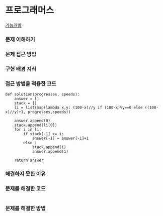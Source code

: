 # 프로그래머스
[기능개발](https://programmers.co.kr/learn/courses/30/lessons/42586)

### 문제 이해하기


### 문제 접근 방법


### 구현 배경 지식


### 접근 방법을 적용한 코드
```
def solution(progresses, speeds):
    answer = []
    stack = []
    li = list(map(lambda x,y: (100-x)//y if (100-x)%y==0 else ((100-x)//y)+1, progresses,speeds))
    
    answer.append(0)
    stack.append(li[0])
    for i in li:
        if stack[-1] >= i:
            answer[-1] = answer[-1]+1
        else :
            stack.append(i)
            answer.append(1)

    return answer

```
### 해결하지 못한 이유


### 문제를 해결한 코드
```

```

### 문제를 해결한 방법

